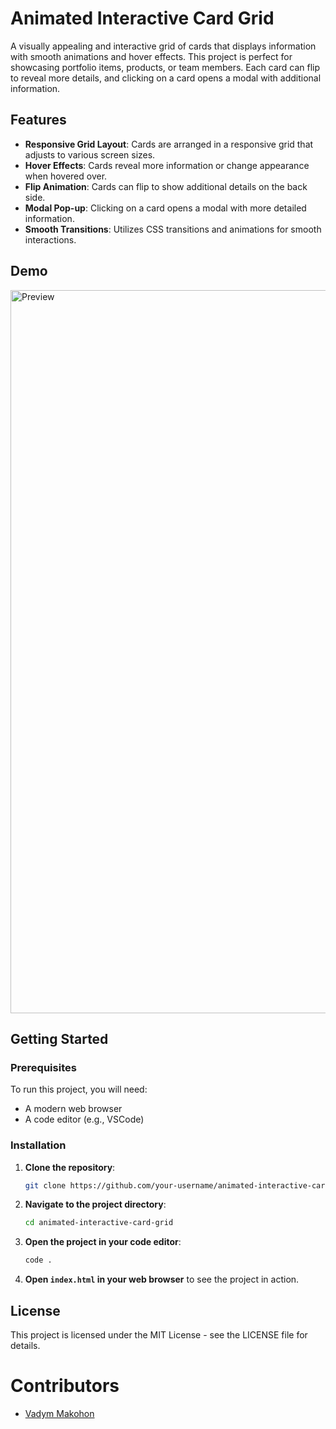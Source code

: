 # Animated Interactive Card Grid

A visually appealing and interactive grid of cards that displays information with smooth animations and hover effects. This project is perfect for showcasing portfolio items, products, or team members. Each card can flip to reveal more details, and clicking on a card opens a modal with additional information.

## Features

- **Responsive Grid Layout**: Cards are arranged in a responsive grid that adjusts to various screen sizes.
- **Hover Effects**: Cards reveal more information or change appearance when hovered over.
- **Flip Animation**: Cards can flip to show additional details on the back side.
- **Modal Pop-up**: Clicking on a card opens a modal with more detailed information.
- **Smooth Transitions**: Utilizes CSS transitions and animations for smooth interactions.

## Demo
<img width="1157" alt="Preview" src="https://github.com/user-attachments/assets/33b5de3d-10e7-42cc-9ef1-ad59ac8434c8">

## Getting Started

### Prerequisites

To run this project, you will need:
- A modern web browser
- A code editor (e.g., VSCode)

### Installation

1. **Clone the repository**:
    ```sh
    git clone https://github.com/your-username/animated-interactive-card-grid.git
    ```

2. **Navigate to the project directory**:
    ```sh
    cd animated-interactive-card-grid
    ```

3. **Open the project in your code editor**:
    ```sh
    code .
    ```

4. **Open `index.html` in your web browser** to see the project in action.

## License
This project is licensed under the MIT License - see the LICENSE file for details.

# Contributors
- [Vadym Makohon](https://github.com/VadymMakohon)
